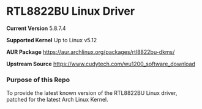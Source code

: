 # RTL8822BU Linux Driver

**Current Version** 5.8.7.4

**Supported Kernel** Up to Linux v5.12

**AUR Package** https://aur.archlinux.org/packages/rtl8822bu-dkms/

**Upstream Source** https://www.cudytech.com/wu1200_software_download

### Purpose of this Repo
To provide the latest known version of the RTL8822BU Linux driver, patched for the latest Arch Linux Kernel.
